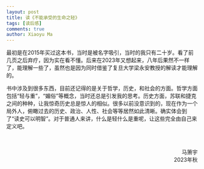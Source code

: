 ```yaml
---
layout: post
title: 读《不能承受的生命之轻》
tags: [读后感]
comments: true
author: Xiaoyu Ma
---
```


最初是在2015年买过这本书，当时是被名字吸引，当时的我只有二十岁。看了前几页之后弃疗，因为实在看不懂。后来在2023年又想起来，八年后果然不一样了，能理解一些了，虽然<!--more-->也是因为同时借鉴了复旦大学梁永安教授的解读才能理解的。

书中涉及到很多东西，目前还记得的是关于哲学，历史，和社会的方面。哲学方面包括“轻与重”，“媚俗”等概念，当时还总是引发我的思考。历史方面，苏联和捷克之间的种种，让我惊奇历史总是惊人的相似。很多以前没意识到的，现在作为一个局外人，俯瞰过去的历史、政治、人性、社会等等居然如此清晰。确实体会到了“读史可以明智”。对于普通人来讲，什么是轻什么是重呢，让这些完全由自己来定义吧。



<br />
<br />
<div style="text-align: right"> 马箫宇 </div>
<div style="text-align: right"> 2023年秋 </div>
